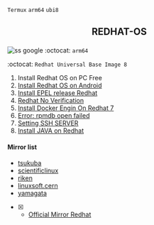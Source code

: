 `Termux` `arm64` `ubi8`
<h2><p align="center">REDHAT-OS</p></h2>

![ss google](https://i0.wp.com/www.webpronews.com/wp-content/uploads/2023/06/Red-Hat-Logo-1.jpg)
:octocat: `arm64`

:octocat: `Redhat Universal Base Image 8`
1. Install Redhat OS on PC Free
2. [Install Redhat OS on Android](https://github.com/Noobieta-Gamerz/Termux/blob/main/Redhat/doc/install-redhat_on_android.md)
3. [Install EPEL release Redhat](https://github.com/Noobieta-Gamerz/Termux/blob/main/Redhat/doc/Install_Epel_release.md)
4. [Redhat No Verification](https://github.com/Noobieta-Gamerz/Termux/blob/main/Redhat/Redhat-without-verify-subscribe.md)
5. [Install Docker Engin On Redhat 7](https://github.com/Noobieta-Gamerz/Termux/blob/main/Redhat/Install%20Docker%20Engine%20on%20RedhatOS.md)
6. [Error: rpmdb open failed](https://github.com/Noobieta-Gamerz/Termux/blob/main/Redhat/doc/Yum_error_rpmdb.md)
7. [Setting SSH SERVER](https://github.com/Noobieta-Gamerz/Termux/blob/main/Redhat/doc/Install_ssh_redhat.md)
8. [Install JAVA on Redhat](https://github.com/Noobieta-Gamerz/Termux/blob/main/Redhat/doc/Install_java.md)

#### Mirror list
* [tsukuba](http://ftp.tsukuba.wide.ad.jp/Linux/)
*  [scientificlinux](http://ftp.scientificlinux.org/linux/scientific/)
*  [riken](http://ftp.riken.jp/Linux/scientific/)
*  [linuxsoft.cern](http://linuxsoft.cern.ch/scientific/)
*  [yamagata](http://ftp.yz.yamagata-u.ac.jp/pub/linux/)
- [x] *  [Official Mirror Redhat](https://cdn-ubi.redhat.com/content/public/ubi)

